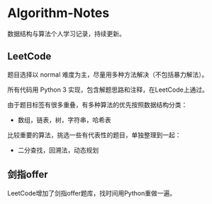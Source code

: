 # Algorithm-Notes

数据结构与算法个人学习记录，持续更新。

## LeetCode

题目选择以 normal 难度为主，尽量用多种方法解决（不包括暴力解法）。

所有代码用 Python 3 实现，包含解题思路和注释，在LeetCode上通过。

由于题目标签有很多重叠，有多种算法的优先按照数据结构分类：

+ 数组，链表，树，字符串，哈希表

比较重要的算法，挑选一些有代表性的题目，单独整理到一起：

+ 二分查找，回溯法，动态规划



## 剑指offer

LeetCode增加了剑指offer题库，找时间用Python重做一遍。